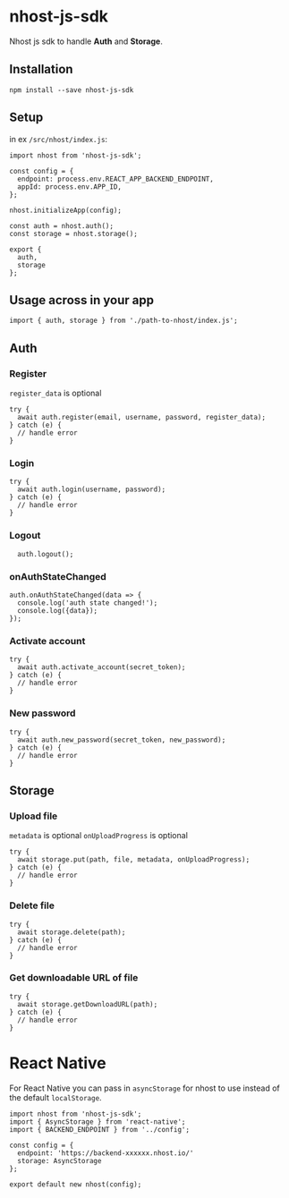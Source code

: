 # nhost-js-sdk

Nhost js sdk to handle **Auth** and **Storage**.

## Installation

`npm install --save nhost-js-sdk`

## Setup

in ex `/src/nhost/index.js`:

```
import nhost from 'nhost-js-sdk';

const config = {
  endpoint: process.env.REACT_APP_BACKEND_ENDPOINT,
  appId: process.env.APP_ID,
};

nhost.initializeApp(config);

const auth = nhost.auth();
const storage = nhost.storage();

export {
  auth,
  storage
};
```

## Usage across in your app

`import { auth, storage } from './path-to-nhost/index.js';`

## Auth

### Register

`register_data` is optional

```
try {
  await auth.register(email, username, password, register_data);
} catch (e) {
  // handle error
}
```

### Login

```
try {
  await auth.login(username, password);
} catch (e) {
  // handle error
}
```

### Logout

```
  auth.logout();
```

### onAuthStateChanged

```
auth.onAuthStateChanged(data => {
  console.log('auth state changed!');
  console.log({data});
});
```

### Activate account

```
try {
  await auth.activate_account(secret_token);
} catch (e) {
  // handle error
}
```

### New password

```
try {
  await auth.new_password(secret_token, new_password);
} catch (e) {
  // handle error
}
```

## Storage

### Upload file

`metadata` is optional
`onUploadProgress` is optional

```
try {
  await storage.put(path, file, metadata, onUploadProgress);
} catch (e) {
  // handle error
}
```

### Delete file

```
try {
  await storage.delete(path);
} catch (e) {
  // handle error
}
```

### Get downloadable URL of file

```
try {
  await storage.getDownloadURL(path);
} catch (e) {
  // handle error
}
```

# React Native

For React Native you can pass in `asyncStorage` for nhost to use instead of the default `localStorage`.

```
import nhost from 'nhost-js-sdk';
import { AsyncStorage } from 'react-native';
import { BACKEND_ENDPOINT } from '../config';

const config = {
  endpoint: 'https://backend-xxxxxx.nhost.io/'
  storage: AsyncStorage
};

export default new nhost(config);
```
